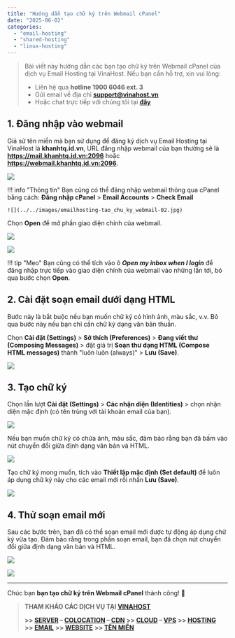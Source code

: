 ```yaml
---
title: "Hướng dẫn tạo chữ ký trên Webmail cPanel"
date: "2025-06-02"
categories:
  - "email-hosting"
  - "shared-hosting"
  - "linux-hosting"
---
```


> Bài viết này hướng dẫn các bạn tạo chữ ký trên Webmail cPanel của dịch vụ Email Hosting tại VinaHost. Nếu bạn cần hỗ trợ, xin vui lòng:
>
> - Liên hệ qua **hotline 1900 6046 ext. 3**
> - Gửi email về địa chỉ [**support@vinahost.vn**](mailto:support@vinahost.vn)
> - Hoặc chat trực tiếp với chúng tôi tại [**đây**](https://livechat.vinahost.vn/chat.php)


## 1. Đăng nhập vào webmail

Giả sử tên miền mà bạn sử dụng để đăng ký dịch vụ Email Hosting tại VinaHost là **khanhtq.id.vn**, URL đăng nhập webmail của bạn thường sẽ là **https://mail.khanhtq.id.vn:2096** hoặc **https://webmail.khanhtq.id.vn:2096**.

![](../../images/emailhosting-tao_chu_ky_webmail-01.jpg)

!!! info "Thông tin"
    Bạn cũng có thể đăng nhập webmail thông qua cPanel bằng cách: **Đăng nhập cPanel** > **Email Accounts** > **Check Email**

    ![](../../images/emailhosting-tao_chu_ky_webmail-02.jpg)

Chọn **Open** để mở phần giao diện chính của webmail.

![](../../images/emailhosting-tao_chu_ky_webmail-03.jpg)

![](../../images/emailhosting-tao_chu_ky_webmail-04.jpg)

!!! tip "Mẹo"
    Bạn cũng có thể tích vào ô ***Open my inbox when I login*** để đăng nhập trực tiếp vào giao diện chính của webmail vào những lần tới, bỏ qua bước chọn **Open**.


## 2. Cài đặt soạn email dưới dạng HTML

Bước này là bắt buộc nếu bạn muốn chữ ký có hình ảnh, màu sắc, v.v. Bỏ qua bước này nếu bạn chỉ cần chữ ký dạng văn bản thuần.

Chọn **Cài đặt (Settings)** > **Sở thích (Preferences)** > **Đang viết thư (Composing Messages)** > đặt giá trị **Soạn thư dạng HTML (Compose HTML messages)** thành "luôn luôn (always)" > **Lưu (Save)**.

![](../../images/emailhosting-tao_chu_ky_webmail-05.jpg)


## 3. Tạo chữ ký

Chọn lần lượt **Cài đặt (Settings)** > **Các nhận diện (Identities)** > chọn nhận diện mặc định (có tên trùng với tài khoản email của bạn).

![](../../images/emailhosting-tao_chu_ky_webmail-07.jpg)

Nếu bạn muốn chữ ký có chứa ảnh, màu sắc, đảm bảo rằng bạn đã bấm vào nút chuyển đổi giữa định dạng văn bản và HTML.

![](../../images/emailhosting-tao_chu_ky_webmail-06.jpg)

Tạo chữ ký mong muốn, tích vào **Thiết lập mặc định (Set default)** để luôn áp dụng chữ ký này cho các email mới rồi nhấn **Lưu (Save)**.

![](../../images/emailhosting-tao_chu_ky_webmail-08.jpg)


## 4. Thử soạn email mới

Sau các bước trên, bạn đã có thể soạn email mới được tự động áp dụng chữ ký vừa tạo. Đảm bảo rằng trong phần soạn email, bạn đã chọn nút chuyển đổi giữa định dạng văn bản và HTML.

![](../../images/emailhosting-tao_chu_ky_webmail-09.jpg)

![](../../images/emailhosting-tao_chu_ky_webmail-10.jpg)


<hr>

Chúc bạn **bạn tạo chữ ký trên Webmail cPanel** thành công! 🍻

> **THAM KHẢO CÁC DỊCH VỤ TẠI [VINAHOST](https://vinahost.vn/)**
>
> **\>> [SERVER](https://vinahost.vn/thue-may-chu-rieng/) – [COLOCATION](https://vinahost.vn/colocation.html) – [CDN](https://vinahost.vn/dich-vu-cdn-chuyen-nghiep)**
> **\>> [CLOUD](https://vinahost.vn/cloud-server-gia-re/) – [VPS](https://vinahost.vn/vps-ssd-chuyen-nghiep/)**
> **\>> [HOSTING](https://vinahost.vn/wordpress-hosting)**
> **\>> [EMAIL](https://vinahost.vn/email-hosting)**
> **\>> [WEBSITE](http://vinawebsite.vn/)**
> **\>> [TÊN MIỀN](https://vinahost.vn/ten-mien-gia-re/)**